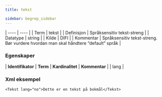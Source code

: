 ```yaml
---
title: tekst

sidebar: begrep_sidebar
---
```


| ---- | ---- |
| Term | tekst |
| Definisjon | Språksensitiv tekst-streng |
| Datatype | string |
| Kilde | DIFI |
| Kommentar | Språksensitiv tekst-streng. Bør vurdere hvordan man skal håndtere “default” språk | 

### Egenskaper
| **Identifikator** | **Term** | **Kardinalitet** | **Kommentar** |
| lang              |




### Xml eksempel

```
<Tekst lang="no">Dette er en tekst på bokmål</Tekst>
```

